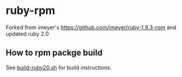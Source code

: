 ruby-rpm
========

Forked from imeyer's https://github.com/imeyer/ruby-1.9.3-rpm and updated ruby 2.0

## How to rpm packge build ##
See [build-ruby20.sh](build-ruby20.sh) for build instructions. 
